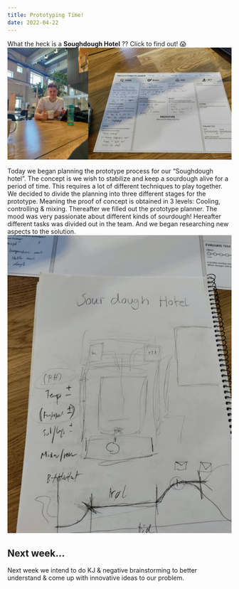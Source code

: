 ```yaml
---
title: Prototyping Time!
date: 2022-04-22
---
```

What the heck is a **Soughdough Hotel** ?? Click to find out! 😱
![](./cover.jpg)

Today we began planning the prototype process for our “Soughdough hotel”. The concept is we wish to stabilize and keep a sourdough alive for a period of time. This requires a lot of different techniques to play together. We decided to divide the planning into three different stages for the prototype. Meaning the proof of concept is obtained in 3 levels: Cooling, controlling & mixing. Thereafter we filled out the prototype planner. The mood was very passionate about different kinds of sourdough! Hereafter different tasks was divided out in the team. And we began researching new aspects to the solution.
![](./drawing.jpg)

## Next week...

Next week we intend to do KJ & negative brainstorming to better understand & come up with innovative ideas to our problem.